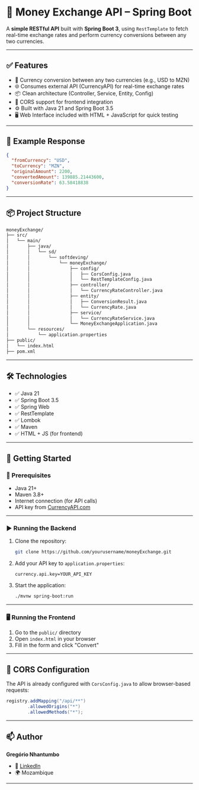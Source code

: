 # 💱 Money Exchange API – Spring Boot

A **simple RESTful API** built with **Spring Boot 3**, using `RestTemplate` to fetch real-time exchange rates and perform currency conversions between any two currencies.

---

## ✅ Features

- 🔁 Currency conversion between any two currencies (e.g., USD to MZN)
- 🌐 Consumes external API (CurrencyAPI) for real-time exchange rates
- 📦 Clean architecture (Controller, Service, Entity, Config)
- 🔐 CORS support for frontend integration
- ⚙️ Built with Java 21 and Spring Boot 3.5
- 🖥️ Web Interface included with HTML + JavaScript for quick testing

---

## 🧪 Example Response

```json
{
  "fromCurrency": "USD",
  "toCurrency": "MZN",
  "originalAmount": 2200,
  "convertedAmount": 139885.21443600,
  "conversionRate": 63.58418838
}
```

---

## 📦 Project Structure

```bash
moneyExchange/
├── src/
│   └── main/
│       ├── java/
│       │   └── sd/
│       │       └── softdeving/
│       │           └── moneyExchange/
│       │               ├── config/
│       │               │   ├── CorsConfig.java
│       │               │   └── RestTemplateConfig.java
│       │               ├── controller/
│       │               │   └── CurrencyRateController.java
│       │               ├── entity/
│       │               │   ├── ConversionResult.java
│       │               │   └── CurrencyRate.java
│       │               ├── service/
│       │               │   └── CurrencyRateService.java
│       │               └── MoneyExchangeApplication.java
│       └── resources/
│           └── application.properties
├── public/
│   └── index.html
├── pom.xml
```

---

## 🛠️ Technologies

- ✅ Java 21
- ✅ Spring Boot 3.5
- ✅ Spring Web
- ✅ RestTemplate
- ✅ Lombok
- ✅ Maven
- ✅ HTML + JS (for frontend)

---

## 🚀 Getting Started

### 🔧 Prerequisites

- Java 21+
- Maven 3.8+
- Internet connection (for API calls)
- API key from [CurrencyAPI.com](https://currencyapi.com)

---

### ▶️ Running the Backend

1. Clone the repository:
   ```bash
   git clone https://github.com/yourusername/moneyExchange.git
   ```

2. Add your API key to `application.properties`:
   ```properties
   currency.api.key=YOUR_API_KEY
   ```

3. Start the application:
   ```bash
   ./mvnw spring-boot:run
   ```

---

### 🖥️ Running the Frontend

1. Go to the `public/` directory
2. Open `index.html` in your browser
3. Fill in the form and click "Convert"

---

## 🔐 CORS Configuration

The API is already configured with `CorsConfig.java` to allow browser-based requests:

```java
registry.addMapping("/api/**")
        .allowedOrigins("*")
        .allowedMethods("*");
```

---

## 📫 Author

**Gregório Nhantumbo**

- 🔗 [LinkedIn](https://www.linkedin.com/in/greg%C3%B3rio-nhantumbo-537a96282/)
- 🌍 Mozambique

---

